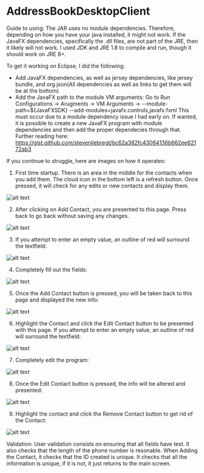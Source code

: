# AddressBookDesktopClient

Guide to using:
The JAR uses no module dependencies. Therefore, depending on how you have your java installed, it might not work.
If the JavaFX dependencies, specifically the .dll files, are not part of the JRE, then it likely will not work.
I used JDK and JRE 1.8 to compile and run, though it should work on JRE 8+.

To get it working on Eclipse, I did the following:
- Add JavaFX dependencies, as well as jersey dependencies, like jersey bundle, and org.json(All dependencies as well as links to get them will be at the bottom)
- Add the JavaFX path to the module VM arguments: Go to Run Configurations -> Arugments -> VM Arguments -> --module-path=${JavaFXSDK} --add-modules=javafx.controls,javafx.fxml
This must occur due to a module dependency issue I had early on. 
If wanted, it is possible to create a new JavaFX program with module dependencies and then add the proper dependecies through that.
Further reading here: https://gist.github.com/stevenliebregt/bc62a382fc43064136b662ee62172ab3

If you continue to struggle, here are images on how it operates:

1. First time startup. There is an area in the middle for the contacts when you add them. The cloud icon in the bottom left is a refresh button. 
Once pressed, it will check for any edits or new contacts and display them.

![alt text](https://github.com/Alexander-Aghili/AddressBookDesktopClient/blob/master/Images/startup.png?raw=true)

2. After clicking on Add Contact, you are presented to this page. Press back to go back without saving any changes.

![alt text](https://github.com/Alexander-Aghili/AddressBookDesktopClient/blob/master/Images/AddContactStartup.png?raw=true)

3. If you attempt to enter an empty value, an outline of red will surround the textfield:

![alt text](https://github.com/Alexander-Aghili/AddressBookDesktopClient/blob/master/Images/AddContactNoInfo.png?raw=true)

4. Completely fill out the fields:

![alt text](https://github.com/Alexander-Aghili/AddressBookDesktopClient/blob/master/Images/AddContactFilled.png?raw=true)

5. Once the Add Contact button is pressed, you will be taken back to this page and displayed the new info:

![alt text](https://github.com/Alexander-Aghili/AddressBookDesktopClient/blob/master/Images/NewContactAdded.png?raw=true)

6. Highlight the Contact and click the Edit Contact button to be presented with this page. If you attempt to enter an empty value, an outline of red will surround the textfield:

![alt text](https://github.com/Alexander-Aghili/AddressBookDesktopClient/blob/master/Images/EditContactNoInfo.png?raw=true)

7. Completely edit the program: 

![alt text](https://github.com/Alexander-Aghili/AddressBookDesktopClient/blob/master/Images/EditContactFilled.png?raw=true)

8. Once the Edit Contact button is pressed, the info will be altered and presented:

![alt text](https://github.com/Alexander-Aghili/AddressBookDesktopClient/blob/master/Images/ContactEdited.png?raw=true)

9. Highlight the contact and click the Remove Contact button to get rid of the Contact:

![alt text](https://github.com/Alexander-Aghili/AddressBookDesktopClient/blob/master/Images/startup.png?raw=true)

Validation: User validation consists on ensuring that all fields have text. It also checks that the length of the phone number is resonable. 
When Adding the Contact, it checks that the ID created is unique. It checks that all the information is unique, if it is not, it just returns to the main screen.
